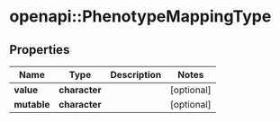 # openapi::PhenotypeMappingType


## Properties
Name | Type | Description | Notes
------------ | ------------- | ------------- | -------------
**value** | **character** |  | [optional] 
**mutable** | **character** |  | [optional] 


